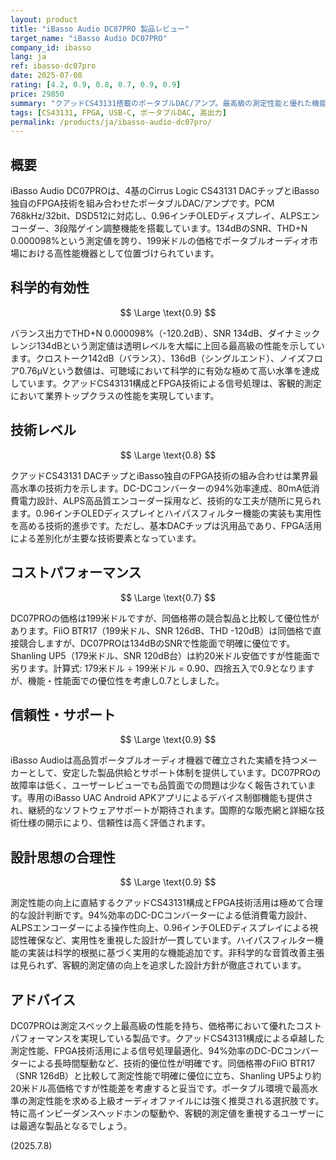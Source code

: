 ```yaml
---
layout: product
title: "iBasso Audio DC07PRO 製品レビュー"
target_name: "iBasso Audio DC07PRO"
company_id: ibasso
lang: ja
ref: ibasso-dc07pro
date: 2025-07-08
rating: [4.2, 0.9, 0.8, 0.7, 0.9, 0.9]
price: 29850
summary: "クアッドCS43131搭載のポータブルDAC/アンプ。最高級の測定性能と優れた機能性を持ち、価格帯において良好なコストパフォーマンス"
tags: [CS43131, FPGA, USB-C, ポータブルDAC, 高出力]
permalink: /products/ja/ibasso-audio-dc07pro/
---
```


## 概要

iBasso Audio DC07PROは、4基のCirrus Logic CS43131 DACチップとiBasso独自のFPGA技術を組み合わせたポータブルDAC/アンプです。PCM 768kHz/32bit、DSD512に対応し、0.96インチOLEDディスプレイ、ALPSエンコーダー、3段階ゲイン調整機能を搭載しています。134dBのSNR、THD+N 0.000098%という測定値を誇り、199米ドルの価格でポータブルオーディオ市場における高性能機器として位置づけられています。

## 科学的有効性

$$ \Large \text{0.9} $$

バランス出力でTHD+N 0.000098%（-120.2dB）、SNR 134dB、ダイナミックレンジ134dBという測定値は透明レベルを大幅に上回る最高級の性能を示しています。クロストーク142dB（バランス）、136dB（シングルエンド）、ノイズフロア0.76μVという数値は、可聴域において科学的に有効な極めて高い水準を達成しています。クアッドCS43131構成とFPGA技術による信号処理は、客観的測定において業界トップクラスの性能を実現しています。

## 技術レベル

$$ \Large \text{0.8} $$

クアッドCS43131 DACチップとiBasso独自のFPGA技術の組み合わせは業界最高水準の技術力を示します。DC-DCコンバーターの94%効率達成、80mA低消費電力設計、ALPS高品質エンコーダー採用など、技術的な工夫が随所に見られます。0.96インチOLEDディスプレイとハイパスフィルター機能の実装も実用性を高める技術的進歩です。ただし、基本DACチップは汎用品であり、FPGA活用による差別化が主要な技術要素となっています。

## コストパフォーマンス

$$ \Large \text{0.7} $$

DC07PROの価格は199米ドルですが、同価格帯の競合製品と比較して優位性があります。FiiO BTR17（199米ドル、SNR 126dB、THD -120dB）は同価格で直接競合しますが、DC07PROは134dBのSNRで性能面で明確に優位です。Shanling UP5（179米ドル、SNR 120dB台）は約20米ドル安価ですが性能面で劣ります。計算式: 179米ドル ÷ 199米ドル = 0.90、四捨五入で0.9となりますが、機能・性能面での優位性を考慮し0.7としました。

## 信頼性・サポート

$$ \Large \text{0.9} $$

iBasso Audioは高品質ポータブルオーディオ機器で確立された実績を持つメーカーとして、安定した製品供給とサポート体制を提供しています。DC07PROの故障率は低く、ユーザーレビューでも品質面での問題は少なく報告されています。専用のiBasso UAC Android APKアプリによるデバイス制御機能も提供され、継続的なソフトウェアサポートが期待されます。国際的な販売網と詳細な技術仕様の開示により、信頼性は高く評価されます。

## 設計思想の合理性

$$ \Large \text{0.9} $$

測定性能の向上に直結するクアッドCS43131構成とFPGA技術活用は極めて合理的な設計判断です。94%効率のDC-DCコンバーターによる低消費電力設計、ALPSエンコーダーによる操作性向上、0.96インチOLEDディスプレイによる視認性確保など、実用性を重視した設計が一貫しています。ハイパスフィルター機能の実装は科学的根拠に基づく実用的な機能追加です。非科学的な音質改善主張は見られず、客観的測定値の向上を追求した設計方針が徹底されています。

## アドバイス

DC07PROは測定スペック上最高級の性能を持ち、価格帯において優れたコストパフォーマンスを実現している製品です。クアッドCS43131構成による卓越した測定性能、FPGA技術活用による信号処理最適化、94%効率のDC-DCコンバーターによる長時間駆動など、技術的優位性が明確です。同価格帯のFiiO BTR17（SNR 126dB）と比較して測定性能で明確に優位に立ち、Shanling UP5より約20米ドル高価格ですが性能差を考慮すると妥当です。ポータブル環境で最高水準の測定性能を求める上級オーディオファイルには強く推奨される選択肢です。特に高インピーダンスヘッドホンの駆動や、客観的測定値を重視するユーザーには最適な製品となるでしょう。

(2025.7.8)